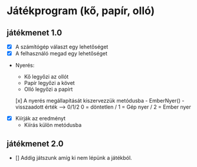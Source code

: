 # Játékprogram (kő, papír, olló)

## játékmenet 1.0
- [x] A számítógép választ egy lehetőséget
- [x] A felhasználó megad egy lehetőséget

- Nyerés:
	- Kő legyőzi az ollót
	- Papír legyőzi a követ
	- Olló legyőzi a papírt

	[x] A nyerés megállapítását kiszervezzük metódusba
		- EmberNyer()
		- visszaadott érték --> 0/1/2
		0 = döntetlen /
		1 = Gép nyer /
		2 = Ember nyer
- [x] Kiírják az eredményt
	- Kiírás külön metódusba

## játékmenet 2.0
- [] Addig játszunk amíg ki nem lépünk a játékból.
